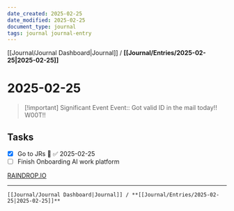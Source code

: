 ```yaml
---
date_created: 2025-02-25
date_modified: 2025-02-25
document_type: journal
tags: journal journal-entry
---
```

[[Journal/Journal Dashboard|Journal]] / **[[Journal/Entries/2025-02-25|2025-02-25]]**
# 2025-02-25

> [!important] Significant Event
> Event:: Got valid ID in the mail today!! W00T!!

## Tasks

- [x] Go to JRs 🔼 ✅ 2025-02-25
- [ ] Finish Onboarding AI work platform

[RAINDROP.IO](https://raindrop.io) 


---
	[[Journal/Journal Dashboard|Journal]] / **[[Journal/Entries/2025-02-25|2025-02-25]]**